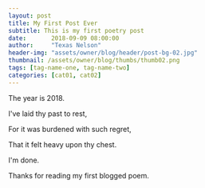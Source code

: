 ```yaml
---
layout: post
title: My First Post Ever
subtitle: This is my first poetry post
date:       2018-09-09 08:00:00
author:     "Texas Nelson"
header-img: "assets/owner/blog/header/post-bg-02.jpg"
thumbnail: /assets/owner/blog/thumbs/thumb02.png
tags: [tag-name-one, tag-name-two]
categories: [cat01, cat02]
---
```


The year is 2018. 

I've laid thy past to rest, 

For it was burdened with such regret, 

That it felt heavy upon thy chest.

I'm done.

Thanks for reading my first blogged poem.

